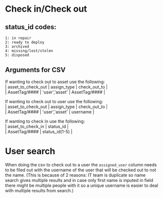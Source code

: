 # Check in/Check out

## status_id codes:
    1: in repair
    2: ready to deploy
    3: archived
    4: missing/lost/stolen
    5: disposed 

## Arguments for CSV
If wanting to check out to asset use the following:\
    |  asset_to_check_out  |   assign_type    |  check_out_to   |\
    |    AssetTag/####     |  'user','asset'  |  AssetTag/####  |

If wanting to check out to user use the following:\
    |  asset_to_check_out  |   assign_type    |  check_out_to  |\
    |    AssetTag/####     |  'user','asset'  |    username    |

If wanting to check in use the following:\
    |  asset_to_check_in  |    status_id     |\
    |    AssetTag/####    |  status_id(1-5)  |

# User search
When doing the csv to check out to a user the `assigned_user` column needs to be filed out with the username of the user that will be checked out to not the name. (This is because of 2 reasons: IT team is duplicate so name search gives multiple results and in case only first name is inputed in field there might be multiple people with it so a unique username is easier to deal with multiple results from search.)


